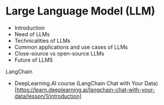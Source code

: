 # Large Language Model (LLM)
- Introduction
- Need of LLMs
- Technicalities of LLMs
- Common applications and use cases of LLMs
- Close-source vs open-source LLMs
- Future of LLMS


LangChain

- DeepLearning.AI course (LangChain Chat with Your Data)[https://learn.deeplearning.ai/langchain-chat-with-your-data/lesson/1/introduction]
